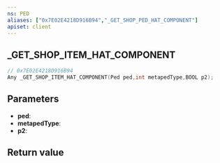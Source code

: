 ```yaml
---
ns: PED
aliases: ["0x7E02E4218D916B94","_GET_SHOP_PED_HAT_COMPONENT"]
apiset: client
---
```

## _GET_SHOP_ITEM_HAT_COMPONENT

```c
// 0x7E02E4218D916B94
Any _GET_SHOP_ITEM_HAT_COMPONENT(Ped ped,int metapedType,BOOL p2);
```


## Parameters
* **ped**:
* **metapedType**:
* **p2**:

## Return value